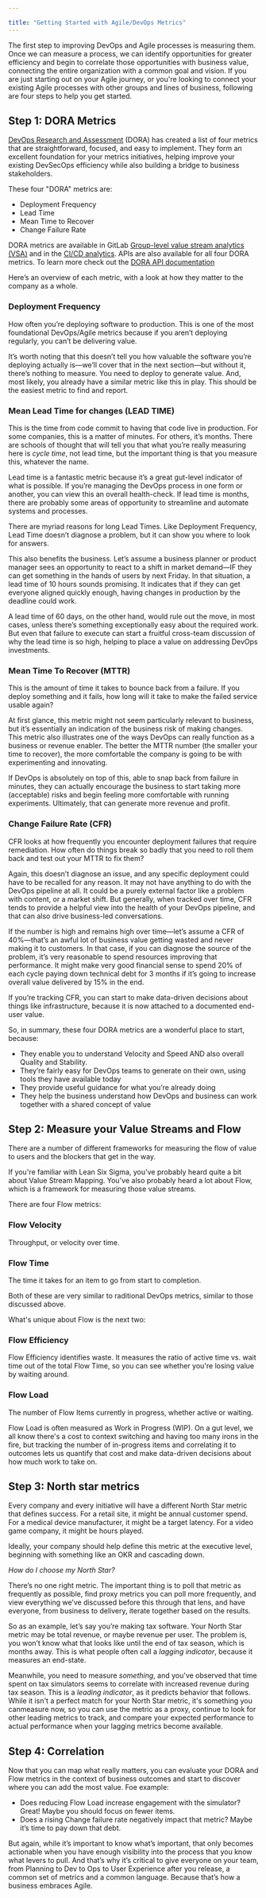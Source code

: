 ```yaml
---

title: "Getting Started with Agile/DevOps Metrics"
---
```

The first step to improving DevOps and Agile processes is measuring them. Once we can measure a process, we can identify opportunities for greater efficiency and begin to correlate those opportunities with business value, connecting the entire organization with a common goal and vision. If you are just starting out on your Agile journey, or you're looking to connect your existing Agile processes with other groups and lines of business, following are four steps to help you get started.

## Step 1: DORA Metrics

[DevOps Research and Assessment](https://www.devops-research.com/research.html) (DORA) has created a list of four metrics that are straightforward, focused, and easy to implement. They form an excellent foundation for your metrics initiatives, helping improve your existing DevSecOps efficiency while also building a bridge to business stakeholders.

These four "DORA" metrics are:

- Deployment Frequency
- Lead Time
- Mean Time to Recover
- Change Failure Rate

DORA metrics are available in GitLab [Group-level value stream analytics (VSA)](https://docs.gitlab.com/ee/user/analytics/#devops-research-and-assessment-dora-key-metrics) and in the [CI/CD analytics](https://docs.gitlab.com/ee/user/analytics/ci_cd_analytics.html). APIs are also available for all four DORA metrics. To learn more check out the [DORA API documentation](https://docs.gitlab.com/ee/api/dora/metrics.html#get-project-level-dora-metrics)

Here’s an overview of each metric, with a look at how they matter to the company as a whole.

### Deployment Frequency

How often you’re deploying software to production. This is one of the most foundational DevOps/Agile metrics because if you aren’t deploying regularly, you can’t be delivering value.

It’s worth noting that this doesn’t tell you how valuable the software you’re deploying actually is—we’ll cover that in the next section—but without it, there’s nothing to measure. You need to deploy to generate value. And, most likely, you already have a similar metric like this in play. This should be the easiest metric to find and report.

### Mean Lead Time for changes (LEAD TIME)

This is the time from code commit to having that code live in production. For some companies, this is a matter of minutes. For others, it’s months. There are schools of thought that will tell you that what you’re really measuring here is *cycle time*, not lead time, but the important thing is that you measure this, whatever the name.

Lead time is a fantastic metric because it’s a great gut-level indicator of what is possible. If you’re managing the DevOps process in one form or another, you can view this an overall health-check. If lead time is months, there are probably some areas of opportunity to streamline and automate systems and processes.

There are myriad reasons for long Lead Times. Like Deployment Frequency, Lead Time doesn’t diagnose a problem, but it can show you where to look for answers.

This also benefits the business. Let’s assume a business planner or product manager sees an opportunity to react to a shift in market demand—IF they can get something in the hands of users by next Friday. In that situation, a lead time of 10 hours sounds promising. It indicates that if they can get everyone aligned quickly enough, having changes in production by the deadline could work.

A lead time of 60 days, on the other hand, would rule out the move, in most cases, unless there’s something exceptionally easy about the required work. But even that failure to execute can start a fruitful cross-team discussion of why the lead time is so high, helping to place a value on addressing DevOps investments.

### Mean Time To Recover (MTTR)

This is the amount of time it takes to bounce back from a failure. If you deploy something and it fails, how long will it take to make the failed service usable again?

At first glance, this metric might not seem particularly relevant to business, but it’s essentially an indication of the business risk of making changes. This metric also illustrates one of the ways DevOps can really function as a business or revenue enabler. The better the MTTR number (the smaller your time to recover), the more comfortable the company is going to be with experimenting and innovating.

If DevOps is absolutely on top of this, able to snap back from failure in minutes, they can actually encourage the business to start taking more (acceptable) risks and begin feeling more comfortable with running experiments. Ultimately, that can generate more revenue and profit.

### Change Failure Rate (CFR)

CFR looks at how frequently you encounter deployment failures that require remediation. How often do things break so badly that you need to roll them back and test out your MTTR to fix them?

Again, this doesn’t diagnose an issue, and any specific deployment could have to be recalled for any reason. It may not have anything to do with the DevOps pipeline at all. It could be a purely external factor like a problem with content, or a market shift. But generally, when tracked over time, CFR tends to provide a helpful view into the health of your DevOps pipeline, and that can also drive business-led conversations.

If the number is high and remains high over time—let’s assume a CFR of 40%—that’s an awful lot of business value getting wasted and never making it to customers. In that case, if you can diagnose the source of the problem, it’s very reasonable to spend resources improving that performance. It might make very good financial sense to spend 20% of each cycle paying down technical debt for 3 months if it’s going to increase overall value delivered by 15% in the end.

If you’re tracking CFR, you can start to make data-driven decisions about things like infrastructure, because it is now attached to a documented end-user value.

So, in summary, these four DORA metrics are a wonderful place to start, because:

- They enable you to understand Velocity and Speed AND also overall Quality and Stability.
- They’re fairly easy for DevOps teams to generate on their own, using tools they have available today
- They provide useful guidance for what you’re already doing
- They help the business understand how DevOps and business can work together with a shared concept of value

## Step 2: Measure your Value Streams and Flow

There are a number of different frameworks for measuring the flow of value to users and the blockers that get in the way.

If you're familiar with Lean Six Sigma, you've probably heard quite a bit about Value Stream Mapping. You've also probably heard a lot about Flow, which is a framework for measuring those value streams.

There are four Flow metrics:

### Flow Velocity

Throughput, or velocity over time.

### Flow Time

The time it takes for an item to go from start to completion.

Both of these are very similar to raditional DevOps metrics, similar to those discussed above.

What's unique about Flow is the next two:

### Flow Efficiency

Flow Efficiency identifies waste. It measures the ratio of active time vs. wait time out of the total Flow Time, so you can see whether you're losing value by waiting around.

### Flow Load

The number of Flow Items currently in progress, whether active or waiting.

Flow Load is often measured as Work in Progress (WIP). On a gut level, we all know there's a cost to context switching and having too many irons in the fire, but tracking the number of in-progress items and correlating it to outcomes lets us quantify that cost and make data-driven decisions about how much work to take on.

## Step 3: North star metrics

Every company and every initiative will have a different North Star metric that defines success. For a retail site, it might be annual customer spend. For a medical device manufacturer, it might be a target latency. For a video game company, it might be hours played.

Ideally, your company should help define this metric at the executive level, beginning with something like an OKR and cascading down.

*How do I choose my North Star?*

There’s no one right metric. The important thing is to poll that metric as frequently as possible, find proxy metrics you can poll more frequently, and view everything we’ve discussed before this through that lens, and have everyone, from business to delivery, iterate together based on the results.

So as an example, let’s say you’re making tax software. Your North Star metric may be total revenue, or maybe revenue per user. The problem is, you won’t know what that looks like until the end of tax season, which is months away. This is what people often call a *lagging indicator*, because it measures an end-state.

Meanwhile, you need to measure *something*, and you've observed that time spent on tax simulators seems to correlate with increased revenue during tax season. This is a *leading indicator*, as it predicts behavior that follows. While it isn't a perfect match for your North Star metric, it's something you canmeasure now, so you can use the metric as a proxy, continue to look for other leading metrics to track, and compare your expected performance to actual performance when your lagging metrics become available.

## Step 4: Correlation

Now that you can map what really matters, you can evaluate your DORA and Flow metrics in the context of business outcomes and start to discover where you can add the most value. Foe example:

- Does reducing Flow Load increase engagement with the simulator? Great! Maybe you should focus on fewer items.
- Does a rising Change failure rate negatively impact that metric? Maybe it’s time to pay down that debt.

But again, while it’s important to know what’s important, that only becomes actionable when you have enough visibility into the process that you know what levers to pull. And that’s why it’s critical to give everyone on your team, from Planning to Dev to Ops to User Experience after you release, a common set of metrics and a common language. Because that’s how a business embraces Agile.

